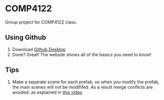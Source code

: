 # COMP4122
Group project for COMP4122 class.

## Using Github
1. Download [Github Desktop](https://desktop.github.com/)
2. Done? Great! The website shows all of the basics you need to know!

## Tips
1. Make a separate scene for each prefab, so when you modify the prefab, the main scenes will not be modififed. As a result merge conflicts are avoided. as explained in [this video](https://www.youtube.com/watch?v=zSo2pAYdQQQ)

